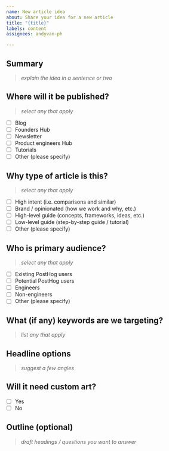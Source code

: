 ```yaml
---
name: New article idea
about: Share your idea for a new article
title: "{title}"
labels: content
assignees: andyvan-ph

---
```


## Summary

> _explain the idea in a sentence or two_

## Where will it be published?

> _select any that apply_

- [ ] Blog
- [ ] Founders Hub
- [ ] Newsletter
- [ ] Product engineers Hub
- [ ] Tutorials
- [ ] Other (please specify)

## Why type of article is this?

> _select any that apply_

- [ ] High intent (i.e. comparisons and similar)
- [ ] Brand / opinionated (how we work and why, etc.)
- [ ] High-level guide (concepts, frameworks, ideas, etc.)
- [ ] Low-level guide (step-by-step guide / tutorial)
- [ ] Other (please specify)

## Who is primary audience?

> _select any that apply_

- [ ] Existing PostHog users
- [ ] Potential PostHog users
- [ ] Engineers
- [ ] Non-engineers
- [ ] Other (please specify)

## What (if any) keywords are we targeting?

> _list any that apply_

## Headline options

> _suggest a few angles_

## Will it need custom art?

- [ ] Yes
- [ ] No

## Outline (optional)

> _draft headings / questions you want to answer_
